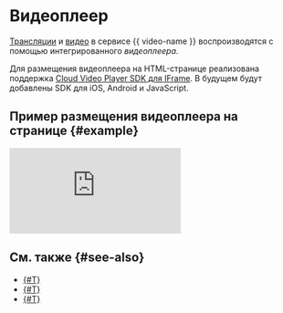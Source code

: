 # Видеоплеер

[Трансляции](./streams.md) и [видео](./videos.md) в сервисе {{ video-name }} воспроизводятся с помощью интегрированного _видеоплеера_.

Для размещения видеоплеера на HTML-странице реализована поддержка [Cloud Video Player SDK для IFrame](../iframe-sdk.md). В будущем будут добавлены SDK для iOS, Android и JavaScript.

## Пример размещения видеоплеера на странице {#example}

<iframe
    frameborder="0"
    scrolling="no"
    allowfullscreen
    allow="autoplay; fullscreen; encrypted-media; accelerometer; gyroscope; picture-in-picture; clipboard-write; web-share"
    src="https://runtime.video.cloud.yandex.net/player/video/vplvmyqsxi7dlwndvb4y?autoplay=1&mute=true"
></iframe>

## См. также {#see-also}
* [{#T}](../operations/video/get-link.md)
* [{#T}](../operations/streams/get-link.md)
* [{#T}](../operations/player-control.md)